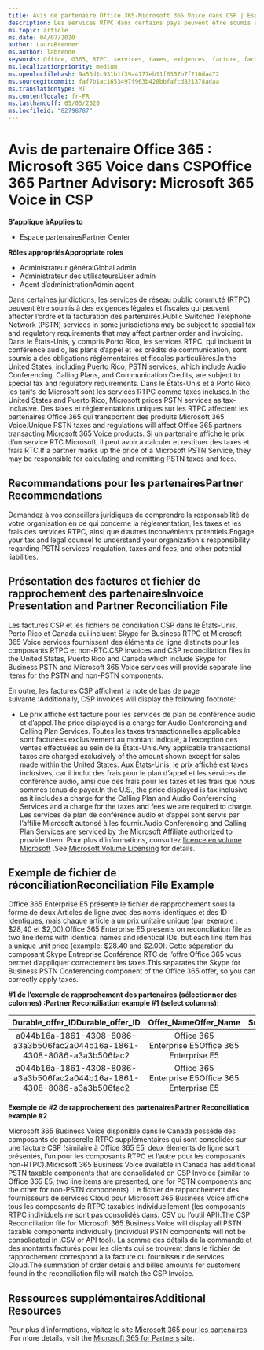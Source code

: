 ```yaml
---
title: Avis de partenaire Office 365-Microsoft 365 Voice dans CSP | Espace partenaires
description: Les services RTPC dans certains pays peuvent être soumis à des exigences légales et fiscales qui peuvent affecter l’ordre et la facturation des partenaires.
ms.topic: article
ms.date: 04/07/2020
author: LauraBrenner
ms.author: labrenne
keywords: Office, O365, RTPC, services, taxes, exigences, facture, facturation
ms.localizationpriority: medium
ms.openlocfilehash: 9a53d1c931b1f39a4177eb11f6307b7f710da472
ms.sourcegitcommit: faf7b1ac1653497f963b428bbfafcd821378adaa
ms.translationtype: MT
ms.contentlocale: fr-FR
ms.lasthandoff: 05/05/2020
ms.locfileid: "82798787"
---
```

# <a name="office-365-partner-advisory-microsoft-365-voice-in-csp"></a><span data-ttu-id="f4f41-104">Avis de partenaire Office 365 : Microsoft 365 Voice dans CSP</span><span class="sxs-lookup"><span data-stu-id="f4f41-104">Office 365 Partner Advisory: Microsoft 365 Voice in CSP</span></span>

<span data-ttu-id="f4f41-105">**S’applique à**</span><span class="sxs-lookup"><span data-stu-id="f4f41-105">**Applies to**</span></span>

- <span data-ttu-id="f4f41-106">Espace partenaires</span><span class="sxs-lookup"><span data-stu-id="f4f41-106">Partner Center</span></span>  

<span data-ttu-id="f4f41-107">**Rôles appropriés**</span><span class="sxs-lookup"><span data-stu-id="f4f41-107">**Appropriate roles**</span></span>
-    <span data-ttu-id="f4f41-108">Administrateur général</span><span class="sxs-lookup"><span data-stu-id="f4f41-108">Global admin</span></span>
-    <span data-ttu-id="f4f41-109">Administrateur des utilisateurs</span><span class="sxs-lookup"><span data-stu-id="f4f41-109">User admin</span></span>
-    <span data-ttu-id="f4f41-110">Agent d’administration</span><span class="sxs-lookup"><span data-stu-id="f4f41-110">Admin agent</span></span>

<span data-ttu-id="f4f41-111">Dans certaines juridictions, les services de réseau public commuté (RTPC) peuvent être soumis à des exigences légales et fiscales qui peuvent affecter l’ordre et la facturation des partenaires.</span><span class="sxs-lookup"><span data-stu-id="f4f41-111">Public Switched Telephone Network (PSTN) services in some jurisdictions may be subject to special tax and regulatory requirements that may affect partner order and invoicing.</span></span> <span data-ttu-id="f4f41-112">Dans le États-Unis, y compris Porto Rico, les services RTPC, qui incluent la conférence audio, les plans d’appel et les crédits de communication, sont soumis à des obligations réglementaires et fiscales particulières.</span><span class="sxs-lookup"><span data-stu-id="f4f41-112">In the United States, including Puerto Rico, PSTN services, which include Audio Conferencing, Calling Plans, and Communication Credits, are subject to special tax and regulatory requirements.</span></span> <span data-ttu-id="f4f41-113">Dans le États-Unis et à Porto Rico, les tarifs de Microsoft sont les services RTPC comme taxes incluses.</span><span class="sxs-lookup"><span data-stu-id="f4f41-113">In the United States and Puerto Rico, Microsoft prices PSTN services as tax-inclusive.</span></span>  <span data-ttu-id="f4f41-114">Des taxes et réglementations uniques sur les RTPC affectent les partenaires Office 365 qui transportent des produits Microsoft 365 Voice.</span><span class="sxs-lookup"><span data-stu-id="f4f41-114">Unique PSTN taxes and regulations will affect Office 365 partners transacting Microsoft 365 Voice products.</span></span>  <span data-ttu-id="f4f41-115">Si un partenaire affiche le prix d’un service&nbsp;RTC Microsoft, il peut avoir à calculer et restituer des taxes et frais&nbsp;RTC.</span><span class="sxs-lookup"><span data-stu-id="f4f41-115">If a partner marks up the price of a Microsoft PSTN Service, they may be responsible for calculating and remitting PSTN taxes and fees.</span></span>

## <a name="partner-recommendations"></a><span data-ttu-id="f4f41-116">Recommandations pour les partenaires</span><span class="sxs-lookup"><span data-stu-id="f4f41-116">Partner Recommendations</span></span>

<span data-ttu-id="f4f41-117">Demandez à vos conseillers juridiques de comprendre la responsabilité de votre organisation en ce qui concerne la réglementation, les taxes et les frais des services RTPC, ainsi que d’autres inconvénients potentiels.</span><span class="sxs-lookup"><span data-stu-id="f4f41-117">Engage your tax and legal counsel to understand your organization's responsibility regarding PSTN services' regulation, taxes and fees, and other potential liabilities.</span></span>

## <a name="invoice-presentation-and-partner-reconciliation-file"></a><span data-ttu-id="f4f41-118">Présentation des factures et fichier de rapprochement des partenaires</span><span class="sxs-lookup"><span data-stu-id="f4f41-118">Invoice Presentation and Partner Reconciliation File</span></span>

<span data-ttu-id="f4f41-119">Les factures CSP et les fichiers de conciliation CSP dans le États-Unis, Porto Rico et Canada qui incluent Skype for Business RTPC et Microsoft 365 Voice services fournissent des éléments de ligne distincts pour les composants RTPC et non-RTC.</span><span class="sxs-lookup"><span data-stu-id="f4f41-119">CSP invoices and CSP reconciliation files in the United States, Puerto Rico and Canada which include Skype for Business PSTN and Microsoft 365 Voice services will provide separate line items for the PSTN and non-PSTN components.</span></span>

<span data-ttu-id="f4f41-120">En outre, les factures CSP affichent la note de bas de page suivante :</span><span class="sxs-lookup"><span data-stu-id="f4f41-120">Additionally, CSP invoices will display the following footnote:</span></span>

* <span data-ttu-id="f4f41-121">Le prix affiché est facturé pour les services de plan de conférence audio et d’appel.</span><span class="sxs-lookup"><span data-stu-id="f4f41-121">The price displayed is a charge for Audio Conferencing and Calling Plan Services.</span></span>  <span data-ttu-id="f4f41-122">Toutes les taxes transactionnelles applicables sont facturées exclusivement au montant indiqué, à l’exception des ventes effectuées au sein de la États-Unis.</span><span class="sxs-lookup"><span data-stu-id="f4f41-122">Any applicable transactional taxes are charged exclusively of the amount shown except for sales made within the United States.</span></span>  <span data-ttu-id="f4f41-123">Aux États-Unis, le prix affiché est taxes inclusives, car il inclut des frais pour le plan d’appel et les services de conférence audio, ainsi que des frais pour les taxes et les frais que nous sommes tenus de payer.</span><span class="sxs-lookup"><span data-stu-id="f4f41-123">In the U.S., the price displayed is tax inclusive as it includes a charge for the Calling Plan and Audio Conferencing Services and a charge for the taxes and fees we are required to charge.</span></span>  <span data-ttu-id="f4f41-124">Les services de plan de conférence audio et d’appel sont servis par l’affilié Microsoft autorisé à les fournir.</span><span class="sxs-lookup"><span data-stu-id="f4f41-124">Audio Conferencing and Calling Plan Services are serviced by the Microsoft Affiliate authorized to provide them.</span></span>  <span data-ttu-id="f4f41-125">Pour plus d’informations, consultez [licence en volume Microsoft](https://go.microsoft.com/fwlink/?LinkId=690247) .</span><span class="sxs-lookup"><span data-stu-id="f4f41-125">See [Microsoft Volume Licensing](https://go.microsoft.com/fwlink/?LinkId=690247) for details.</span></span>

## <a name="reconciliation-file-example"></a><span data-ttu-id="f4f41-126">Exemple de fichier de réconciliation</span><span class="sxs-lookup"><span data-stu-id="f4f41-126">Reconciliation File Example</span></span>

<span data-ttu-id="f4f41-127">Office 365 Enterprise E5 présente le fichier de rapprochement sous la forme de deux Articles de ligne avec des noms identiques et des ID identiques, mais chaque article a un prix unitaire unique (par exemple : $28,40 et $2,00).</span><span class="sxs-lookup"><span data-stu-id="f4f41-127">Office 365 Enterprise E5 presents on reconciliation file as two line items with identical names and identical IDs, but each line item has a unique unit price (example: $28.40 and $2.00).</span></span> <span data-ttu-id="f4f41-128">Cette séparation du composant Skype Entreprise Conférence&nbsp;RTC de l’offre Office&nbsp;365 vous permet d’appliquer correctement les taxes.</span><span class="sxs-lookup"><span data-stu-id="f4f41-128">This separates the Skype for Business PSTN Conferencing component of the Office 365 offer, so you can correctly apply taxes.</span></span>

<span data-ttu-id="f4f41-129">**#1 de l’exemple de rapprochement des partenaires (sélectionner des colonnes) :**</span><span class="sxs-lookup"><span data-stu-id="f4f41-129">**Partner Reconciliation example #1 (select columns):**</span></span>

|<span data-ttu-id="f4f41-130">**Durable_offer_ID**</span><span class="sxs-lookup"><span data-stu-id="f4f41-130">**Durable_offer_ID**</span></span>|<span data-ttu-id="f4f41-131">**Offer_Name**</span><span class="sxs-lookup"><span data-stu-id="f4f41-131">**Offer_Name**</span></span>|<span data-ttu-id="f4f41-132">**Subscription_Start_Date**</span><span class="sxs-lookup"><span data-stu-id="f4f41-132">**Subscription_Start_Date**</span></span>|<span data-ttu-id="f4f41-133">**Subscription_End_Date**</span><span class="sxs-lookup"><span data-stu-id="f4f41-133">**Subscription_End_Date**</span></span>|<span data-ttu-id="f4f41-134">**Charge_Start_Date**</span><span class="sxs-lookup"><span data-stu-id="f4f41-134">**Charge_Start_Date**</span></span>|<span data-ttu-id="f4f41-135">**Charge_End_Date**</span><span class="sxs-lookup"><span data-stu-id="f4f41-135">**Charge_End_Date**</span></span>|<span data-ttu-id="f4f41-136">**Charge_Type**</span><span class="sxs-lookup"><span data-stu-id="f4f41-136">**Charge_Type**</span></span>|<span data-ttu-id="f4f41-137">**Unit_Price**</span><span class="sxs-lookup"><span data-stu-id="f4f41-137">**Unit_Price**</span></span>|
|:----:|:----:|:----:|:----:|:----:|:----:|:----:|:----:|
|<span data-ttu-id="f4f41-138">a044b16a-1861-4308-8086-a3a3b506fac2</span><span class="sxs-lookup"><span data-stu-id="f4f41-138">a044b16a-1861-4308-8086-a3a3b506fac2</span></span>   |<span data-ttu-id="f4f41-139">Office&nbsp;365 Enterprise&nbsp;E5</span><span class="sxs-lookup"><span data-stu-id="f4f41-139">Office 365 Enterprise E5</span></span>   |<span data-ttu-id="f4f41-140">8/10/2019 0:00</span><span class="sxs-lookup"><span data-stu-id="f4f41-140">8/10/2019 0:00</span></span>   |<span data-ttu-id="f4f41-141">8/11/2019 0:00</span><span class="sxs-lookup"><span data-stu-id="f4f41-141">8/11/2019 0:00</span></span>   |<span data-ttu-id="f4f41-142">8/11/2019 0:00</span><span class="sxs-lookup"><span data-stu-id="f4f41-142">8/11/2019 0:00</span></span>|<span data-ttu-id="f4f41-143">9/10/2019 0:00</span><span class="sxs-lookup"><span data-stu-id="f4f41-143">9/10/2019 0:00</span></span>   |<span data-ttu-id="f4f41-144">Frais de cycle</span><span class="sxs-lookup"><span data-stu-id="f4f41-144">Cycle fee</span></span>   |<span data-ttu-id="f4f41-145">28,40</span><span class="sxs-lookup"><span data-stu-id="f4f41-145">28.40</span></span>   |
|<span data-ttu-id="f4f41-146">a044b16a-1861-4308-8086-a3a3b506fac2</span><span class="sxs-lookup"><span data-stu-id="f4f41-146">a044b16a-1861-4308-8086-a3a3b506fac2</span></span>   |<span data-ttu-id="f4f41-147">Office&nbsp;365 Enterprise&nbsp;E5</span><span class="sxs-lookup"><span data-stu-id="f4f41-147">Office 365 Enterprise E5</span></span>   |<span data-ttu-id="f4f41-148">8/10/2019 0:00</span><span class="sxs-lookup"><span data-stu-id="f4f41-148">8/10/2019 0:00</span></span>   |<span data-ttu-id="f4f41-149">8/11/2019 0:00</span><span class="sxs-lookup"><span data-stu-id="f4f41-149">8/11/2019 0:00</span></span>   |<span data-ttu-id="f4f41-150">8/11/2019 0:00</span><span class="sxs-lookup"><span data-stu-id="f4f41-150">8/11/2019 0:00</span></span>   |<span data-ttu-id="f4f41-151">9/10/2019 0:00</span><span class="sxs-lookup"><span data-stu-id="f4f41-151">9/10/2019 0:00</span></span>   |<span data-ttu-id="f4f41-152">Frais de cycle</span><span class="sxs-lookup"><span data-stu-id="f4f41-152">Cycle fee</span></span>   |<span data-ttu-id="f4f41-153">2,00</span><span class="sxs-lookup"><span data-stu-id="f4f41-153">2.00</span></span>   |

<span data-ttu-id="f4f41-154">**Exemple de #2 de rapprochement des partenaires**</span><span class="sxs-lookup"><span data-stu-id="f4f41-154">**Partner Reconciliation example #2**</span></span>

<span data-ttu-id="f4f41-155">Microsoft 365 Business Voice disponible dans le Canada possède des composants de passerelle RTPC supplémentaires qui sont consolidés sur une facture CSP (similaire à Office 365 E5, deux éléments de ligne sont présentés, l’un pour les composants RTPC et l’autre pour les composants non-RTPC).</span><span class="sxs-lookup"><span data-stu-id="f4f41-155">Microsoft 365 Business Voice available in Canada has additional PSTN taxable components that are consolidated on CSP Invoice (similar to Office 365 E5, two line items are presented, one for PSTN components and the other for non-PSTN components).</span></span>  <span data-ttu-id="f4f41-156">Le fichier de rapprochement des fournisseurs de services Cloud pour Microsoft 365 Business Voice affiche tous les composants de RTPC taxables individuellement (les composants RTPC individuels ne sont pas consolidés dans. CSV ou l’outil API).</span><span class="sxs-lookup"><span data-stu-id="f4f41-156">The CSP Reconciliation file for Microsoft 365 Business Voice will display all PSTN taxable components individually (individual PSTN components will not be consolidated in .CSV or API tool).</span></span>  <span data-ttu-id="f4f41-157">La somme des détails de la commande et des montants facturés pour les clients qui se trouvent dans le fichier de rapprochement correspond à la facture du fournisseur de services Cloud.</span><span class="sxs-lookup"><span data-stu-id="f4f41-157">The summation of order details and billed amounts for customers found in the reconciliation file will match the CSP Invoice.</span></span>

## <a name="additional-resources"></a><span data-ttu-id="f4f41-158">Ressources supplémentaires</span><span class="sxs-lookup"><span data-stu-id="f4f41-158">Additional Resources</span></span>
<span data-ttu-id="f4f41-159">Pour plus d’informations, visitez le site [Microsoft 365 pour les partenaires](https://www.microsoft.com/microsoft-365/partners/) .</span><span class="sxs-lookup"><span data-stu-id="f4f41-159">For more details, visit the [Microsoft 365 for Partners](https://www.microsoft.com/microsoft-365/partners/) site.</span></span>

